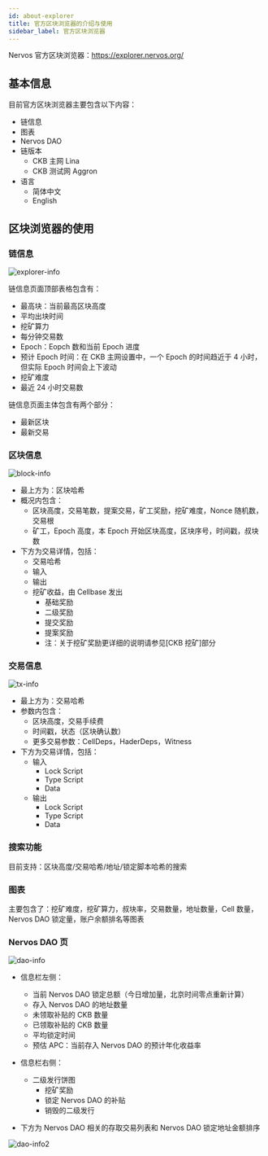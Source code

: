```yaml
---
id: about-explorer
title: 官方区块浏览器的介绍与使用
sidebar_label: 官方区块浏览器
---
```


Nervos 官方区块浏览器：https://explorer.nervos.org/

## 基本信息

目前官方区块浏览器主要包含以下内容：

* 链信息
* 图表
* Nervos DAO
* 链版本
    * CKB 主网 Lina
    * CKB 测试网 Aggron
* 语言
    * 简体中文
    * English

## 区块浏览器的使用

### 链信息

![explorer-info](/img/explorer/explorer-info.png)

链信息页面顶部表格包含有：
* 最高块：当前最高区块高度
* 平均出块时间
* 挖矿算力
* 每分钟交易数
* Epoch：Eopch 数和当前 Epoch 进度
* 预计 Epoch 时间：在 CKB 主网设置中，一个 Epoch 的时间趋近于 4 小时，但实际 Epoch 时间会上下波动
* 挖矿难度
* 最近 24 小时交易数

链信息页面主体包含有两个部分：
* 最新区块
* 最新交易

### 区块信息

![block-info](/img/explorer/block-info.png)

* 最上方为：区块哈希
* 概况内包含：
    * 区块高度，交易笔数，提案交易，矿工奖励，挖矿难度，Nonce 随机数，交易根
    * 矿工，Epoch 高度，本 Epoch 开始区块高度，区块序号，时间戳，叔块数
* 下方为交易详情，包括：
    * 交易哈希
    * 输入
    * 输出
    * 挖矿收益，由 Cellbase 发出
        * 基础奖励
        * 二级奖励
        * 提交奖励
        * 提案奖励
        * 注：关于挖矿奖励更详细的说明请参见[CKB 挖矿]部分

### 交易信息

![tx-info](/img/explorer/tx-info.png)

* 最上方为：交易哈希
* 参数内包含：
    * 区块高度，交易手续费
    * 时间戳，状态（区块确认数）
    * 更多交易参数：CellDeps，HaderDeps，Witness
* 下方为交易详情，包括：
    * 输入
        * Lock Script
        * Type Script
        * Data
    * 输出
        * Lock Script
        * Type Script
        * Data


### 搜索功能

目前支持：区块高度/交易哈希/地址/锁定脚本哈希的搜索

### 图表

主要包含了：挖矿难度，挖矿算力，叔块率，交易数量，地址数量，Cell 数量，Nervos DAO 锁定量，账户余额排名等图表

### Nervos DAO 页

![dao-info](/img/explorer/dao-info.png)

* 信息栏左侧：
    * 当前 Nervos DAO 锁定总额（今日增加量，北京时间零点重新计算）
    * 存入 Nervos DAO 的地址数量
    * 未领取补贴的 CKB 数量
    * 已领取补贴的 CKB 数量
    * 平均锁定时间
    * 预估 APC：当前存入 Nervos DAO 的预计年化收益率
* 信息栏右侧：
    * 二级发行饼图
        * 挖矿奖励
        * 锁定 Nervos DAO 的补贴
        * 销毁的二级发行

* 下方为 Nervos DAO 相关的存取交易列表和 Nervos DAO 锁定地址金额排序

![dao-info2](/img/explorer/dao-info2.png)






